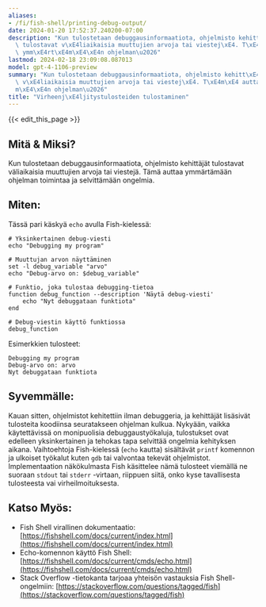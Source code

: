 ```yaml
---
aliases:
- /fi/fish-shell/printing-debug-output/
date: 2024-01-20 17:52:37.240200-07:00
description: "Kun tulostetaan debuggausinformaatiota, ohjelmisto kehitt\xE4j\xE4t\
  \ tulostavat v\xE4liaikaisia muuttujien arvoja tai viestej\xE4. T\xE4m\xE4 auttaa\
  \ ymm\xE4rt\xE4m\xE4\xE4n ohjelman\u2026"
lastmod: 2024-02-18 23:09:08.087013
model: gpt-4-1106-preview
summary: "Kun tulostetaan debuggausinformaatiota, ohjelmisto kehitt\xE4j\xE4t tulostavat\
  \ v\xE4liaikaisia muuttujien arvoja tai viestej\xE4. T\xE4m\xE4 auttaa ymm\xE4rt\xE4\
  m\xE4\xE4n ohjelman\u2026"
title: "Virheenj\xE4ljitystulosteiden tulostaminen"
---
```


{{< edit_this_page >}}

## Mitä & Miksi?
Kun tulostetaan debuggausinformaatiota, ohjelmisto kehittäjät tulostavat väliaikaisia muuttujien arvoja tai viestejä. Tämä auttaa ymmärtämään ohjelman toimintaa ja selvittämään ongelmia.

## Miten:
Tässä pari käskyä `echo` avulla Fish-kielessä:

```Fish Shell
# Yksinkertainen debug-viesti
echo "Debugging my program"

# Muuttujan arvon näyttäminen
set -l debug_variable "arvo"
echo "Debug-arvo on: $debug_variable"

# Funktio, joka tulostaa debugging-tietoa
function debug_function --description 'Näytä debug-viesti'
    echo "Nyt debuggataan funktiota"
end

# Debug-viestin käyttö funktiossa
debug_function
```

Esimerkkien tulosteet:

```
Debugging my program
Debug-arvo on: arvo
Nyt debuggataan funktiota
```

## Syvemmälle:
Kauan sitten, ohjelmistot kehitettiin ilman debuggeria, ja kehittäjät lisäsivät tulosteita koodiinsa seuratakseen ohjelman kulkua. Nykyään, vaikka käytettävissä on monipuolisia debuggaustyökaluja, tulostukset ovat edelleen yksinkertainen ja tehokas tapa selvittää ongelmia kehityksen aikana. Vaihtoehtoja Fish-kielessä (`echo` kautta) sisältävät `printf` komennon ja ulkoiset työkalut kuten `gdb` tai valvontaa tekevät ohjelmistot. Implementaation näkökulmasta Fish käsittelee nämä tulosteet viemällä ne suoraan `stdout` tai `stderr` -virtaan, riippuen siitä, onko kyse tavallisesta tulosteesta vai virheilmoituksesta.

## Katso Myös:
- Fish Shell virallinen dokumentaatio: [https://fishshell.com/docs/current/index.html](https://fishshell.com/docs/current/index.html)
- Echo-komennon käyttö Fish Shell: [https://fishshell.com/docs/current/cmds/echo.html](https://fishshell.com/docs/current/cmds/echo.html)
- Stack Overflow -tietokanta tarjoaa yhteisön vastauksia Fish Shell-ongelmiin: [https://stackoverflow.com/questions/tagged/fish](https://stackoverflow.com/questions/tagged/fish)

